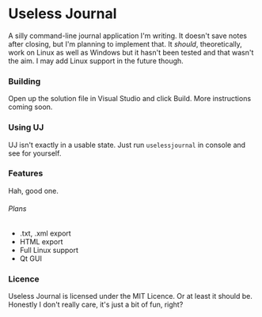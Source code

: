 # Useless Journal

A silly command-line journal application I'm writing. It doesn't save notes after closing, but I'm planning to implement that. It *should*, theoretically, work on Linux as well as Windows but it hasn't been tested and that wasn't the aim. I may add Linux support in the future though.

### Building

Open up the solution file in Visual Studio and click Build. More instructions coming soon.

### Using UJ

UJ isn't exactly in a usable state. Just run `uselessjournal` in console and see for yourself.

### Features

Hah, good one.

###### Plans

* .txt, .xml export
* HTML export
* Full Linux support
* Qt GUI

### Licence

Useless Journal is licensed under the MIT Licence. Or at least it should be. Honestly I don't really care, it's just a bit of fun, right?